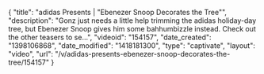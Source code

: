 {
    "title": "adidas Presents | \"Ebenezer Snoop Decorates the Tree\"",
    "description": "Gonz just needs a little help trimming the adidas holiday-day tree, but Ebenezer Snoop gives him some bahhumbizzle instead. Check out the other teasers to se...",
    "videoid": "154157",
    "date_created": "1398106868",
    "date_modified": "1418181300",
    "type": "captivate",
    "layout": "video",
    "url": "\/v\/adidas-presents-ebenezer-snoop-decorates-the-tree\/154157"
}